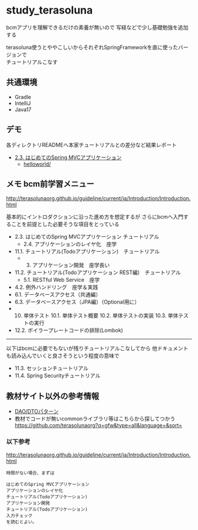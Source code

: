 # study_terasoluna

bcmアプリを理解できるだけの素養が無いので
写経などで少し基礎勉強を追加する

terasoluna使うとややこしいからそれぞれSpringFrameworkを直に使ったバージョンで  
チュートリアルこなす

## 共通環境

- Gradle
- IntelliJ
- Java17

## デモ

各ディレクトリREADMEへ本家チュートリアルとの差分など結果レポート

- [2.3. はじめてのSpring MVCアプリケーション](http://terasolunaorg.github.io/guideline/current/ja/Overview/FirstApplication.html)
    - [helloworld/](https://github.com/kudkki/study_terasoluna/tree/main/helloworld)
 

## メモ bcm前学習メニュー

http://terasolunaorg.github.io/guideline/current/ja/Introduction/Introduction.html

基本的にイントロダクションに沿った進め方を想定するが
さらにbcmへ入門することを前提とした必要そうな項目をとっている

- 2.3. はじめてのSpring MVCアプリケーション チュートリアル
    - 2.4. アプリケーションのレイヤ化　座学
- 11.1. チュートリアル(Todoアプリケーション)　チュートリアル
    - 3. アプリケーション開発　座学長い
- 11.2. チュートリアル(Todoアプリケーション REST編)　チュートリアル
    - 5.1. RESTful Web Service　座学
- 4.2. 例外ハンドリング　座学＆実践
- 6.1. データベースアクセス（共通編）
- 6.3. データベースアクセス（JPA編）（Optional用に）
- 10. 単体テスト
  10.1. 単体テスト概要
  10.2. 単体テストの実装
  10.3. 単体テストの実行
- 12.2. ボイラープレートコードの排除(Lombok)

---

以下はbcmに必要でもないが残りチュートリアルこなしてから
他ドキュメントも読み込んでいくと良さそうという程度の意味で

- 11.3. セッションチュートリアル
- 11.4. Spring Securityチュートリアル

## 教材サイト以外の参考情報

- [DAO/DTOパターン](https://kanda-it-school-kensyu.com/java-jdbc-contents/jj_ch04/jj_0402/)
- 教材でコードが無いcommonライブラリ等はこちらから探してつかう  
https://github.com/terasolunaorg?q=gfw&type=all&language=&sort=


### 以下参考

http://terasolunaorg.github.io/guideline/current/ja/Introduction/Introduction.html
```
時間がない場合、まずは

はじめてのSpring MVCアプリケーション
アプリケーションのレイヤ化
チュートリアル(Todoアプリケーション)
アプリケーション開発
チュートリアル(Todoアプリケーション)
入力チェック
を読むとよい。
```
